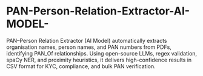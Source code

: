 # PAN-Person-Relation-Extractor-AI-MODEL-
PAN–Person Relation Extractor (AI Model) automatically extracts organisation names, person names, and PAN numbers from PDFs, identifying PAN_Of relationships. Using open-source LLMs, regex validation, spaCy NER, and proximity heuristics, it delivers high-confidence results in CSV format for KYC, compliance, and bulk PAN verification.
